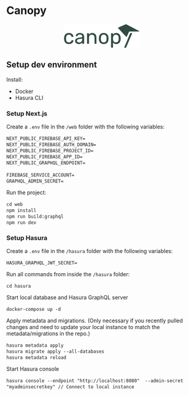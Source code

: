 # Canopy

<p align="center">
	<img src="/web/public/assets/canopyLogo.svg" width="200"/>
</p>

## Setup dev environment

Install:

- Docker
- Hasura CLI

### Setup Next.js

Create a `.env` file in the `/web` folder with the following variables:

```
NEXT_PUBLIC_FIREBASE_API_KEY=
NEXT_PUBLIC_FIREBASE_AUTH_DOMAIN=
NEXT_PUBLIC_FIREBASE_PROJECT_ID=
NEXT_PUBLIC_FIREBASE_APP_ID=
NEXT_PUBLIC_GRAPHQL_ENDPOINT=

FIREBASE_SERVICE_ACCOUNT=
GRAPHQL_ADMIN_SECRET=
```

Run the project:

```
cd web
npm install
npm run build:graphql
npm run dev
```

### Setup Hasura

Create a `.env` file in the `/hasura` folder with the following variables:

```
HASURA_GRAPHQL_JWT_SECRET=
```

Run all commands from inside the `/hasura` folder:

```
cd hasura
```

Start local database and Hasura GraphQL server

```
docker-compose up -d
```

Apply metadata and migrations. (Only necessary if you recently pulled changes and need to update your local instance to match the metadata/migrations in the repo.)

```
hasura metadata apply
hasura migrate apply --all-databases
hasura metadata reload
```

Start Hasura console

```
hasura console --endpoint "http://localhost:8080"  --admin-secret "myadminsecretkey" // Connect to local instance
```
